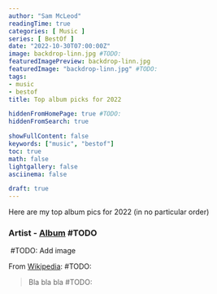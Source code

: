 ```yaml
---
author: "Sam McLeod"
readingTime: true
categories: [ Music ]
series: [ BestOf ]
date: "2022-10-30T07:00:00Z"
image: backdrop-linn.jpg #TODO:
featuredImagePreview: backdrop-linn.jpg
featuredImage: "backdrop-linn.jpg" #TODO:
tags:
- music
- bestof
title: Top album picks for 2022

hiddenFromHomePage: true #TODO:
hiddenFromSearch: true

showFullContent: false
keywords: ["music", "bestof"]
toc: true
math: false
lightgallery: false
asciinema: false

draft: true
---
```


Here are my top album pics for 2022 (in no particular order)

### Artist - [Album](https://en.wikipedia.org/wiki/link) #TODO

![]() #TODO: Add image

From [Wikipedia](https://en.wikipedia.org/wiki/link): #TODO:

> Bla bla bla #TODO:
